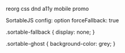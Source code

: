 reorg css
dnd
a11y
mobile
promo

SortableJS config:
  option forceFallback: true

  .sortable-fallback {
    display: none;
    }
    
  .sortable-ghost {
    background-color: grey;
    }